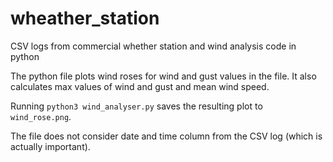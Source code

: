 # wheather_station
CSV logs from commercial whether station and  wind analysis code in python

The python file plots wind roses for wind and gust values in the file.
It also calculates max values of wind and gust and mean wind speed.

Running `python3 wind_analyser.py` saves the resulting plot to `wind_rose.png`.

The file does not consider date and time column from the CSV log (which is actually important).
